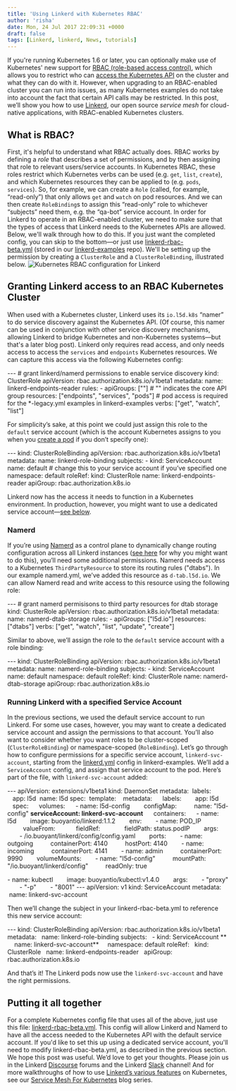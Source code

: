 ```yaml
---
title: 'Using Linkerd with Kubernetes RBAC'
author: 'risha'
date: Mon, 24 Jul 2017 22:09:31 +0000
draft: false
tags: [Linkerd, linkerd, News, tutorials]
---
```


If you're running Kubernetes 1.6 or later, you can optionally make use of Kubernetes' new support for [RBAC (role-based access control)](http://blog.kubernetes.io/2017/04/rbac-support-in-kubernetes.html), which allows you to restrict who can [access the Kubernetes API](https://kubernetes.io/docs/admin/accessing-the-api/) on the cluster and what they can do with it. However, when upgrading to an RBAC-enabled cluster you can run into issues, as many Kubernetes examples do not take into account the fact that certain API calls may be restricted. In this post, we’ll show you how to use [Linkerd](https://linkerd.io), our open source _service mesh_ for cloud-native applications, with RBAC-enabled Kubernetes clusters.

## What is RBAC?

First, it's helpful to understand what RBAC actually does. RBAC works by defining a _role_ that describes a set of permissions, and by then assigning that role to relevant users/service accounts. In Kubernetes RBAC, these roles restrict which Kubernetes verbs can be used (e.g. `get`, `list`, `create`), and which Kubernetes resources they can be applied to (e.g. `pods`, `services`). So, for example, we can create a `Role` (called, for example, “read-only”) that only allows `get` and `watch` on pod resources. And we can then create `RoleBinding`s to assign this “read-only” role to whichever “subjects” need them, e.g. the “qa-bot” service account. In order for Linkerd to operate in an RBAC-enabled cluster, we need to make sure that the types of access that Linkerd needs to the Kubernetes APIs are allowed. Below, we'll walk through how to do this. If you just want the completed config, you can skip to the bottom—or just use [linkerd-rbac-beta.yml](https://github.com/linkerd/linkerd-examples/blob/master/k8s-daemonset/k8s/linkerd-rbac-beta.yml) (stored in our [linkerd-examples](https://github.com/linkerd/linkerd-examples/tree/master/k8s-daemonset) repo). We'll be setting up the permission by creating a `ClusterRole` and a `ClusterRoleBinding`, illustrated below. ![Kubernetes RBAC configuration for Linkerd](http://blog-linkerd.buoyant.io/wp-content/uploads/sites/3/2018/05/blog_rbac_configuration-1024x517.png 'Linkerd RBAC config, as specified in linkerd-rbac-beta.yml')

## Granting Linkerd access to an RBAC Kubernetes Cluster

When used with a Kubernetes cluster, Linkerd uses its `io.l5d.k8s` “namer” to do service discovery against the Kubernetes API. (Of course, this namer can be used in conjunction with other service discovery mechanisms, allowing Linkerd to bridge Kubernetes and non-Kubernetes systems—but that's a later blog post). Linkerd only requires read access, and only needs access to access the `services` and `endpoints` Kubernetes resources. We can capture this access via the following Kubernetes config:

\-\-\- \# grant linkerd/namerd permissions to enable service discovery kind: ClusterRole apiVersion: rbac.authorization.k8s.io/v1beta1 metadata: name: linkerd-endpoints-reader rules: \- apiGroups: \[""\] # "" indicates the core API group resources: \["endpoints", "services", "pods"\] # pod access is required for the \*-legacy.yml examples in linkerd-examples verbs: \["get", "watch", "list"\]

For simplicity’s sake, at this point we could just assign this role to the `default` service account (which is the account Kubernetes assigns to you when you [create a pod](https://kubernetes.io/docs/tasks/configure-pod-container/configure-service-account/) if you don’t specify one):

\-\-\- kind: ClusterRoleBinding apiVersion: rbac.authorization.k8s.io/v1beta1 metadata: name: linkerd-role-binding subjects: \- kind: ServiceAccount name: default # change this to your service account if you’ve specified one namespace: default roleRef: kind: ClusterRole name: linkerd-endpoints-reader apiGroup: rbac.authorization.k8s.io

Linkerd now has the access it needs to function in a Kubernetes environment. In production, however, you might want to use a dedicated service account—[see below](#running-with-service-account).

### Namerd

If you’re using [Namerd](https://github.com/linkerd/linkerd/blob/master/namerd/README.md) as a control plane to dynamically change routing configuration across all Linkerd instances ([see here](https://buoyant.io/2016/11/04/a-service-mesh-for-kubernetes-part-iv-continuous-deployment-via-traffic-shifting/) for why you might want to do this), you’ll need some additional permissions. Namerd needs access to a Kubernetes `ThirdPartyResource` to store its routing rules ("dtabs"). In our example namerd.yml, we’ve added this resource as `d-tab.l5d.io`. We can allow Namerd read and write access to this resource using the following role:

\-\-\- \# grant namerd permisisons to third party resources for dtab storage kind: ClusterRole apiVersion: rbac.authorization.k8s.io/v1beta1 metadata: name: namerd-dtab-storage rules: \- apiGroups: \["l5d.io"\] resources: \["dtabs"\] verbs: \["get", "watch", "list", "update", "create"\]

Similar to above, we’ll assign the role to the `default` service account with a role binding:

\-\-\- kind: ClusterRoleBinding apiVersion: rbac.authorization.k8s.io/v1beta1 metadata: name: namerd-role-binding subjects: \- kind: ServiceAccount name: default namespace: default roleRef: kind: ClusterRole name: namerd-dtab-storage apiGroup: rbac.authorization.k8s.io

### Running Linkerd with a specified Service Account

In the previous sections, we used the default service account to run Linkerd. For some use cases, however, you may want to create a dedicated service account and assign the permissions to that account. You’ll also want to consider whether you want roles to be cluster-scoped (`ClusterRoleBinding`) or namespace-scoped (`RoleBinding`). Let’s go through how to configure permissions for a specific service account, `linkerd-svc-account`, starting from the [linkerd.yml](https://raw.githubusercontent.com/linkerd/linkerd-examples/master/k8s-daemonset/k8s/linkerd.yml) config in linkerd-examples. We’ll add a `ServiceAccount` config, and assign that service account to the pod. Here’s part of the file, with `linkerd-svc-account` added:

\-\-\- apiVersion: extensions/v1beta1 kind: DaemonSet metadata:  labels:    app: l5d  name: l5d spec:  template:    metadata:      labels:        app: l5d    spec:      volumes:      \- name: l5d-config        configMap:          name: "l5d-config" **serviceAccount: linkerd-svc-account**      containers:      \- name: l5d        image: buoyantio/linkerd:1.1.2        env:        \- name: POD_IP          valueFrom:            fieldRef:              fieldPath: status.podIP        args:        \- /io.buoyant/linkerd/config/config.yaml        ports:        \- name: outgoing          containerPort: 4140          hostPort: 4140        \- name: incoming          containerPort: 4141        \- name: admin          containerPort: 9990        volumeMounts:        \- name: "l5d-config"          mountPath: "/io.buoyant/linkerd/config"          readOnly: true

\- name: kubectl        image: buoyantio/kubectl:v1.4.0        args:        \- "proxy"        \- "-p"        \- "8001" \-\-\- apiVersion: v1 kind: ServiceAccount metadata:  name: linkerd-svc-account

Then we’ll change the subject in your linkerd-rbac-beta.yml to reference this new service account:

\-\-\- kind: ClusterRoleBinding apiVersion: rbac.authorization.k8s.io/v1beta1 metadata:   name: linkerd-role-binding subjects:   \- kind: ServiceAccount **     name: linkerd-svc-account**     namespace: default roleRef:   kind: ClusterRole   name: linkerd-endpoints-reader   apiGroup: rbac.authorization.k8s.io

And that’s it! The Linkerd pods now use the `linkerd-svc-account` and have the right permissions.

## Putting it all together

For a complete Kubernetes config file that uses all of the above, just use this file: [linkerd-rbac-beta.yml](https://raw.githubusercontent.com/linkerd/linkerd-examples/master/k8s-daemonset/k8s/linkerd-rbac-beta.yml). This config will allow Linkerd and Namerd to have all the access needed to the Kubernetes API with the default service account. If you'd like to set this up using a dedicated service account, you'll need to modify linkerd-rbac-beta.yml, as described in the previous section. We hope this post was useful. We’d love to get your thoughts. Please join us in the Linkerd [Discourse](https://discourse.linkerd.io/?__hstc=9342122.c92fc981c6470cd6772d8b1ef9b5a3f6.1486507172850.1501001508005.1501005886743.219&__hssc=9342122.2.1501005886743&__hsfp=188505984) forums and the Linkerd [Slack](https://slack.linkerd.io/?__hstc=9342122.c92fc981c6470cd6772d8b1ef9b5a3f6.1486507172850.1501001508005.1501005886743.219&__hssc=9342122.2.1501005886743&__hsfp=188505984) channel! And for more walkthroughs of how to use [Linkerd’s various features](https://linkerd.io/features/index.html) on Kubernetes, see our [Service Mesh For Kubernetes](https://buoyant.io/2016/10/04/a-service-mesh-for-kubernetes-part-i-top-line-service-metrics/) blog series.
